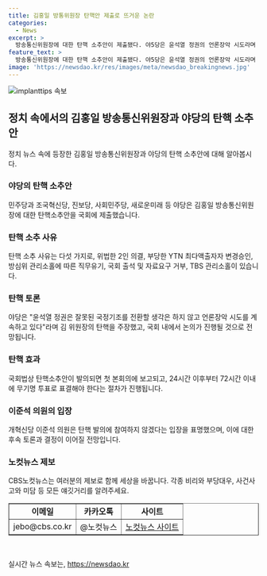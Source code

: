 ```yaml
---
title: 김홍일 방통위원장 탄핵안 제출로 뜨거운 논란
categories:
  - News
excerpt: >
  방송통신위원장에 대한 탄핵 소추안이 제출됐다. 야5당은 윤석열 정권의 언론장악 시도라며 이를 주장했다. 김 위원장의 부당한 의결, 출석 거부 등 다섯 가지 사유로 탄핵 소추했다. 국회는 6월 임시국회에서 탄핵 통과를 목표로 하며, 반대 의견은 없다고 전했다. 이에 대한 개혁신당의 입장은 참여하지 않겠다는 것이다.
feature_text: >
  방송통신위원장에 대한 탄핵 소추안이 제출됐다. 야5당은 윤석열 정권의 언론장악 시도라며 이를 주장했다. 김 위원장의 부당한 의결, 출석 거부 등 다섯 가지 사유로 탄핵 소추했다. 국회는 6월 임시국회에서 탄핵 통과를 목표로 하며, 반대 의견은 없다고 전했다. 이에 대한 개혁신당의 입장은 참여하지 않겠다는 것이다.
image: 'https://newsdao.kr/res/images/meta/newsdao_breakingnews.jpg'
---
```


<p><img src="https://newsdao.kr/res/images/meta/newsdao_breakingnews.jpg" alt="implanttips 속보" /></p>

<h2 data-ke-size="size26">정치 속에서의 김홍일 방송통신위원장과 야당의 탄핵 소추안</h2>

<p data-ke-size="size16">정치 뉴스 속에 등장한 김홍일 방송통신위원장과 야당의 탄핵 소추안에 대해 알아봅시다.</p>

<h3>야당의 탄핵 소추안</h3>

<p data-ke-size="size16">민주당과 조국혁신당, 진보당, 사회민주당, 새로운미래 등 야당은 김홍일 방송통신위원장에 대한 탄핵소추안을 국회에 제출했습니다.</p>

<h3>탄핵 소추 사유</h3>

<p data-ke-size="size16">탄핵 소추 사유는 다섯 가지로, 위법한 2인 의결, 부당한 YTN 최다액출자자 변경승인, 방심위 관리소홀에 따른 직무유기, 국회 출석 및 자료요구 거부, TBS 관리소홀이 있습니다.</p>

<h3>탄핵 토론</h3>

<p data-ke-size="size16">야당은 "윤석열 정권은 잘못된 국정기조를 전환할 생각은 하지 않고 언론장악 시도를 계속하고 있다"라며 김 위원장의 탄핵을 주장했고, 국회 내에서 논의가 진행될 것으로 전망됩니다.</p>

<h3>탄핵 효과</h3>

<p data-ke-size="size16">국회법상 탄핵소추안이 발의되면 첫 본회의에 보고되고, 24시간 이후부터 72시간 이내에 무기명 투표로 표결해야 한다는 절차가 진행됩니다.</p>

<h3>이준석 의원의 입장</h3>

<p data-ke-size="size16">개혁신당 이준석 의원은 탄핵 발의에 참여하지 않겠다는 입장을 표명했으며, 이에 대한 후속 토론과 결정이 이어질 전망입니다.</p>

<h3>노컷뉴스 제보</h3>

<p data-ke-size="size16">CBS노컷뉴스는 여러분의 제보로 함께 세상을 바꿉니다. 각종 비리와 부당대우, 사건사고와 미담 등 모든 얘깃거리를 알려주세요.</p>

<table style="width: 100%;" border="1">
<tbody>
<tr>
<td style="text-align: center; height: 17px;"><b>이메일</b></td>
<td style="text-align: center; height: 17px;"><b>카카오톡</b></td>
<td style="text-align: center; height: 17px;"><b>사이트</b></td>
</tr>
<tr>
<td style="text-align: center;">jebo@cbs.co.kr</td>
<td style="text-align: center;">@노컷뉴스</td>
<td style="text-align: center;"><a href="https://url.kr/b71afn">노컷뉴스 사이트</a></td>
</tr>
</tbody>
</table>

<p>&nbsp;</p>
실시간 뉴스 속보는, <a href="https://newsdao.kr" rel="dofollow">https://newsdao.kr</a>


